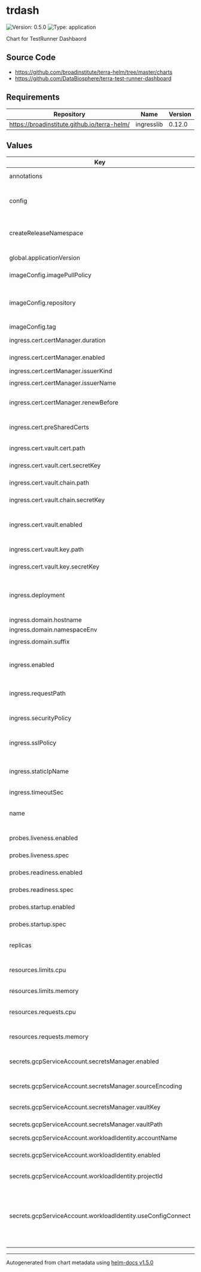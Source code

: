 # trdash

![Version: 0.5.0](https://img.shields.io/badge/Version-0.5.0-informational?style=flat-square) ![Type: application](https://img.shields.io/badge/Type-application-informational?style=flat-square)

Chart for TestRunner Dashbaord

## Source Code

* <https://github.com/broadinstitute/terra-helm/tree/master/charts>
* <https://github.com/DataBiosphere/terra-test-runner-dashboard>

## Requirements

| Repository | Name | Version |
|------------|------|---------|
| https://broadinstitute.github.io/terra-helm/ | ingresslib | 0.12.0 |

## Values

| Key | Type | Default | Description |
|-----|------|---------|-------------|
| annotations | object | `{}` | (map) Annotations for application pods |
| config | object | `nil` | Required; contents of testrunnerdashboard.yaml to be given to the application |
| createReleaseNamespace | bool | `false` | Emulate current Helm3 chart functionality, i.e., do not create the release namespace by default |
| global.applicationVersion | string | `"latest"` | (string) What version of the application to deploy |
| imageConfig.imagePullPolicy | string | `"Always"` | (string) When to pull images |
| imageConfig.repository | string | `"us-central1-docker.pkg.dev/dsp-artifact-registry/terra-test-runner-dashboard/terra-test-runner-dashboard"` | (string) Image repository |
| imageConfig.tag | string | `nil` | Image tag |
| ingress.cert.certManager.duration | string | `"2160h0m0s"` | Certificate duration. Defaults to 3 months. |
| ingress.cert.certManager.enabled | bool | `false` | Enable creating certificate secret with cert-manager |
| ingress.cert.certManager.issuerKind | string | `"ClusterIssuer"` |  |
| ingress.cert.certManager.issuerName | string | `"cert-manager-letsencrypt-prod"` |  |
| ingress.cert.certManager.renewBefore | string | `"720h0m0s"` | When to renew the cert. Defaults to 30 days before expiry. |
| ingress.cert.preSharedCerts | list | `[]` | Array of pre-shared GCP SSL certificate names to associate with the Ingress |
| ingress.cert.vault.cert.path | string | `nil` | Path to secret containing .crt |
| ingress.cert.vault.cert.secretKey | string | `nil` | Key in secret containing .crt |
| ingress.cert.vault.chain.path | string | `nil` | Path to secret containing intermediate .crt |
| ingress.cert.vault.chain.secretKey | string | `nil` | Key in secret containing intermediate .crt |
| ingress.cert.vault.enabled | bool | `true` | Enable syncing certificate secret from Vault. Requires [secrets-manager](https://github.com/tuenti/secrets-manager) |
| ingress.cert.vault.key.path | string | `nil` | Path to secret containing .key |
| ingress.cert.vault.key.secretKey | string | `nil` | Key in secret containing .key |
| ingress.deployment | string | `"trdash"` | Name of the deployment to associate with the Ingress (should correspond to the "name" key, above) |
| ingress.domain.hostname | string | `"trdash"` |  |
| ingress.domain.namespaceEnv | bool | `false` |  |
| ingress.domain.suffix | string | `"dsp-eng-tools.broadinstitute.org"` |  |
| ingress.enabled | bool | `true` | Whether to create Ingress, Service and associated config resources |
| ingress.requestPath | string | `"/"` | Request path to which the probe system should connect |
| ingress.securityPolicy | string | `""` | (string) Name of a GCP Cloud Armor security policy |
| ingress.sslPolicy | string | `nil` | Name of a GCP SSL policy to associate with the Ingress |
| ingress.staticIpName | string | `nil` | Required. Name of the static IP, allocated in GCP, to associate with the Ingress |
| ingress.timeoutSec | int | `120` |  |
| name | string | `"trdash"` | A name for the deployment that will be substituted into resource definitions |
| probes.liveness.enabled | bool | `false` | (boolean) If the liveness probe should be enabled |
| probes.liveness.spec | object | `nil` | Spec for the liveness probe |
| probes.readiness.enabled | bool | `false` | (boolean) If the readiness probe should be enabled |
| probes.readiness.spec | object | `nil` | Spec for the readiness probe |
| probes.startup.enabled | bool | `false` | (boolean) If the liveness probe should be enabled |
| probes.startup.spec | object | `nil` | Spec for the startUp probe |
| replicas | int | `3` | (number) Number of replicas for the deployment |
| resources.limits.cpu | int | `4` | (string) Number of CPU units to limit the deployment to |
| resources.limits.memory | string | `"8Gi"` | (string) Memory to limit the deployment to |
| resources.requests.cpu | int | `4` | (string) Number of CPU units to request for the deployment |
| resources.requests.memory | string | `"8Gi"` | (string) Memory to request for the deployment |
| secrets.gcpServiceAccount.secretsManager.enabled | bool | `false` | (boolean) If secrets-manager (Vault) should be used for the GCP SA |
| secrets.gcpServiceAccount.secretsManager.sourceEncoding | string | `"base64"` | (string) Encoding of the Vault field (either `text` or `base64`) |
| secrets.gcpServiceAccount.secretsManager.vaultKey | string | `nil` | Field name within the secret for the SA's key |
| secrets.gcpServiceAccount.secretsManager.vaultPath | string | `nil` | Path within Vault where the SA's key is stored |
| secrets.gcpServiceAccount.workloadIdentity.accountName | string | `nil` | ID of the GCP SA to use |
| secrets.gcpServiceAccount.workloadIdentity.enabled | bool | `true` | (boolean) If workload identity should be used for the GCP SA |
| secrets.gcpServiceAccount.workloadIdentity.projectId | string | `nil` | ID (not the number) of the GCP project the SA is in |
| secrets.gcpServiceAccount.workloadIdentity.useConfigConnect | bool | `false` | (boolean) If Config Connector should be used for provisioning the workload identity SA -- If false, the workload identity SA will be provisioned by other means |

----------------------------------------------
Autogenerated from chart metadata using [helm-docs v1.5.0](https://github.com/norwoodj/helm-docs/releases/v1.5.0)
